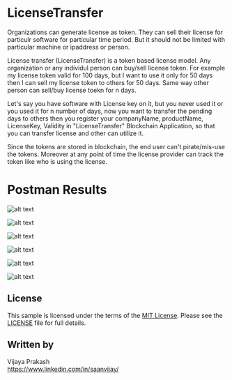 # LicenseTransfer

Organizations can generate license as token. They can sell their license for particulr software for particular time period. But it should not be limited with particular machine or ipaddress or person.

License transfer (LicenseTransfer) is a token based license model. Any organization or any individul person can buy/sell license token. For example my license token valid for 100 days, but I want to use it only for 50 days then I can sell my license token to others for 50 days. Same way other person can sell/buy license toekn for n days.

Let's say you have software with License key on it, but you never used it or you used it for n number of days, now you want to transfer the pending days to others then you register your companyName, productName, LicenseKey, Validity in "LicenseTransfer" Blockchain Application, so that you can transfer license and other can utilize it.

Since the tokens are stored in blockchain, the end user can't pirate/mis-use the tokens. Moreover at any point of time the license provider can track the token like who is using the license.

# Postman Results

![alt text](https://github.com/saanvijay/LicenseTransfer/blob/master/Images/Screenshot%202019-08-29%20at%209.55.19%20AM.png)

![alt text](https://github.com/saanvijay/LicenseTransfer/blob/master/Images/Screenshot%202019-08-29%20at%209.56.11%20AM.png)

![alt text](https://github.com/saanvijay/LicenseTransfer/blob/master/Images/Screenshot%202019-08-29%20at%209.57.18%20AM.png)

![alt text](https://github.com/saanvijay/LicenseTransfer/blob/master/Images/Screenshot%202019-08-29%20at%209.57.58%20AM.png)

![alt text](https://github.com/saanvijay/LicenseTransfer/blob/master/Images/Screenshot%202019-08-29%20at%209.58.54%20AM.png)

![alt text](https://github.com/saanvijay/LicenseTransfer/blob/master/Images/Screenshot%202019-08-29%20at%209.59.24%20AM.png)

## License

This sample is licensed under the terms of the [MIT License](http://opensource.org/licenses/MIT). Please see the [LICENSE](LICENSE) file for full details.


## Written by

Vijaya Prakash<br />
https://www.linkedin.com/in/saanvijay/<br />
